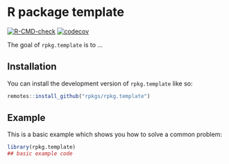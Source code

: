 
# R package template

<!-- badges: start -->
[![R-CMD-check](https://github.com/rpkgs/rpkg.template/workflows/R-CMD-check/badge.svg)](https://github.com/rpkgs/rpkg.template/actions)
[![codecov](https://codecov.io/gh/rpkgs/rpkg.template/branch/master/graph/badge.svg)](https://app.codecov.io/gh/rpkgs/rpkg.template)
<!-- [![CRAN](http://www.r-pkg.org/badges/version/rpkg.template)](https://cran.r-project.org/package=rpkg.template) -->
<!-- [![total](http://cranlogs.r-pkg.org/badges/grand-total/rpkg.template)](https://www.rpackages.io/package/rpkg.template) -->
<!-- [![monthly](http://cranlogs.r-pkg.org/badges/rpkg.template)](https://www.rpackages.io/package/rpkg.template) -->
<!-- badges: end -->

The goal of `rpkg.template` is to ...

## Installation

You can install the development version of `rpkg.template` like so:

``` r
remotes::install_github("rpkgs/rpkg.template")
```

## Example

This is a basic example which shows you how to solve a common problem:

``` r
library(rpkg.template)
## basic example code
```
